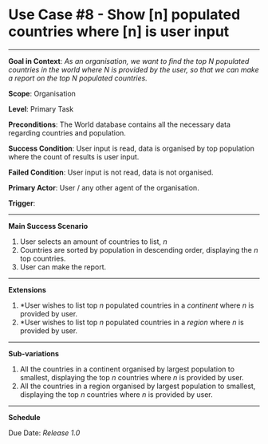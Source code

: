 <h1>Use Case #8 - Show [n] populated countries where [n] is user input  </h1>
<hr>
<b>Goal in Context</b>: <i>As an organisation, we want to find the top N populated countries in the world where N is provided by the user, so that we can make a report on the top N populated countries.</i>

<b>Scope</b>: Organisation

<b>Level</b>: Primary Task

<b>Preconditions</b>: The World database contains all the necessary data regarding countries and population.

<b>Success Condition</b>: User input is read, data is organised by top population where the count of results is user input.

<b>Failed Condition</b>: User input is not read, data is not organised.

<b>Primary Actor</b>: User / any other agent of the organisation.

<b>Trigger</b>: 

<hr>

<b>Main Success Scenario</b>
1. User selects an amount of countries to list, <i>n</i>
2. Countries are sorted by population in descending order, displaying the <i>n</i> top countries.
3. User can make the report.

<hr>

<b>Extensions</b>
1. *User wishes to list top <i>n</i> populated countries in a <i>continent</i> where <i>n</i> is provided by user.
2. *User wishes to list top <i>n</i> populated countries in a <i>region</i> where <i>n</i> is provided by user.
<hr>

<b>Sub-variations</b>
1. All the countries in a continent organised by largest population to smallest, displaying the top <i>n</i> countries where <i>n</i> is provided by user.
2. All the countries in a region organised by largest population to smallest, displaying the top <i>n</i> countries where <i>n</i> is provided by user.
<hr>

<b>Schedule</b>

<p>Due Date: <i>Release 1.0</i></p>


